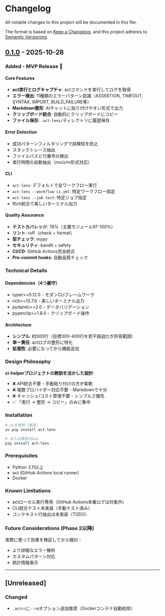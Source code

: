 # Changelog

All notable changes to this project will be documented in this file.

The format is based on [Keep a Changelog](https://keepachangelog.com/en/1.0.0/),
and this project adheres to [Semantic Versioning](https://semver.org/spec/v2.0.0.html).

## [0.1.0] - 2025-10-28

### Added - MVP Release 🎉

#### Core Features
- **act実行とログキャプチャ**: actコマンドを実行してログを取得
- **エラー検出**: 11種類のエラーパターン認識（ASSERTION, TIMEOUT, SYNTAX, IMPORT, BUILD_FAILURE等）
- **Markdown整形**: AIチャットに貼り付けやすい形式で出力
- **クリップボード統合**: 自動的にクリップボードにコピー
- **ファイル保存**: `.act-lens/`ディレクトリに履歴保存

#### Error Detection
- 成功パターンフィルタリングで誤検知を防止
- スタックトレース抽出
- ファイルパスと行番号の検出
- 実行時間の自動抽出（ms/s/m形式対応）

#### CLI
- `act-lens`: デフォルトで全ワークフロー実行
- `act-lens --workflow ci.yml`: 特定ワークフロー指定
- `act-lens --job test`: 特定ジョブ指定
- Rich統合で美しいターミナル出力

#### Quality Assurance
- **テストカバレッジ**: 76%（主要モジュール97-100%）
- **リント**: ruff（check + format）
- **型チェック**: mypy
- **セキュリティ**: bandit + safety
- **CI/CD**: GitHub Actions完全統合
- **Pre-commit hooks**: 自動品質チェック

### Technical Details

#### Dependencies（4つ厳守）
- typer>=0.12.0 - モダンCLIフレームワーク
- rich>=13.7.0 - 美しいターミナル出力
- pydantic>=2.0 - データバリデーション
- pyperclip>=1.8.0 - クリップボード操作

#### Architecture
- **シンプル**: 約500行（目標300-400行を若干超過だが許容範囲）
- **単一責任**: actログの整形に特化
- **拡張性**: 必要になってから機能追加

### Design Philosophy

**ci-helperプロジェクトの教訓を活かした設計**:
- ❌ API統合不要 - 手動貼り付けの方が柔軟
- ❌ 複数プロバイダー対応不要 - Markdownで十分
- ❌ キャッシュ/コスト管理不要 - シンプルさ優先
- ✅ 「実行 → 整形 → コピー」のみに集中

### Installation

```bash
# uvを使用（推奨）
uv pip install act-lens

# または通常のpip
pip install act-lens
```

### Prerequisites

- Python 3.11以上
- act (GitHub Actions local runner)
- Docker

### Known Limitations

- actローカル実行専用（GitHub Actions本番ログは対象外）
- CLI統合テスト未実装（手動テスト済み）
- コンテキスト行抽出は未実装（TODO）

### Future Considerations (Phase 2以降)

実際に使って効果を検証してから検討：
- より詳細なエラー解析
- カスタムパターン対応
- 統計情報表示

---

## [Unreleased]

### Changed
- `.actrc`に`--rm`オプション追加推奨（Dockerコンテナ自動削除）

[0.1.0]: https://github.com/scottlz0310/act-lens/releases/tag/v0.1.0
